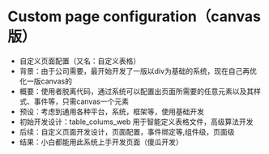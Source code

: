 # Custom page configuration（canvas版）
* 自定义页面配置（又名：自定义表格）
*	背景：由于公司需要，最开始开发了一版以div为基础的系统，现在自己再优化一版canvas的
*	概要：使用者脱离代码，通过系统可以配置出页面所需要的任意元素以及其样式、事件等，只需canvas一个元素
* 预设：考虑到通用各种平台，系统，框架等，使用基础开发
*	初始开发设计：table_colums_web 用于智能定义表格文件，高级算法开发
* 后续：自定义页面开发设计，页面配置，事件绑定等,组件级，页面级
* 结果：小白都能用此系统上手开发页面（傻瓜开发）
